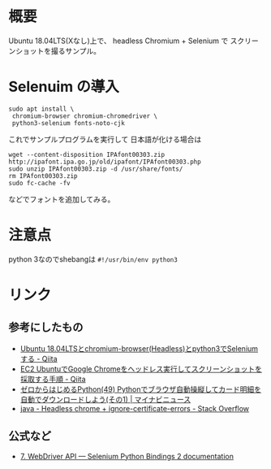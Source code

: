 # 概要

Ubuntu 18.04LTS(Xなし)上で、
headless Chromium + Selenium で
スクリーンショットを撮るサンプル。

# Selenuim の導入 

```
sudo apt install \
 chromium-browser chromium-chromedriver \
 python3-selenium fonts-noto-cjk
```

これでサンプルプログラムを実行して
日本語が化ける場合は

```
wget --content-disposition IPAfont00303.zip http://ipafont.ipa.go.jp/old/ipafont/IPAfont00303.php
sudo unzip IPAfont00303.zip -d /usr/share/fonts/
rm IPAfont00303.zip
sudo fc-cache -fv
```

などでフォントを追加してみる。

# 注意点

python 3なのでshebangは `#!/usr/bin/env python3`

# リンク

## 参考にしたもの
- [Ubuntu 18.04LTSとchromium-browser(Headless)とpython3でSeleniumする - Qiita](https://qiita.com/tabimoba/items/4ea3404416142187e645)
- [EC2 UbuntuでGoogle Chromeをヘッドレス実行してスクリーンショットを採取する手順 - Qiita](https://qiita.com/shinsaka/items/37436e256c813d277d6d)
- [ゼロからはじめるPython(49) Pythonでブラウザ自動操縦してカード明細を自動でダウンロードしよう(その1) | マイナビニュース](https://news.mynavi.jp/article/zeropython-49/)
- [java - Headless chrome + ignore-certificate-errors - Stack Overflow](https://stackoverflow.com/questions/45510973/headless-chrome-ignore-certificate-errors)

## 公式など
- [7. WebDriver API — Selenium Python Bindings 2 documentation](https://selenium-python.readthedocs.io/api.html#module-selenium.webdriver.common.action_chains)

